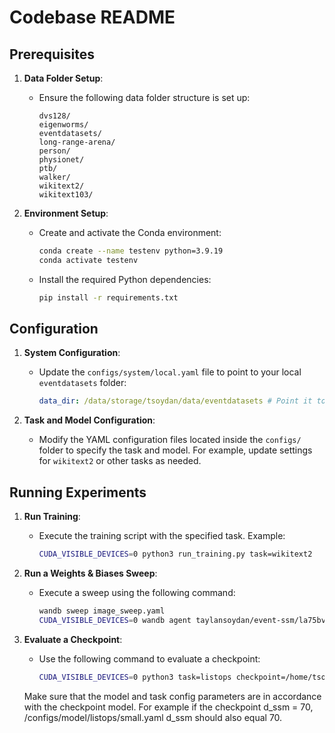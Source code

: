 # Codebase README

## Prerequisites

1. **Data Folder Setup**:
   - Ensure the following data folder structure is set up:
     ```
     dvs128/
     eigenworms/
     eventdatasets/
     long-range-arena/
     person/
     physionet/
     ptb/
     walker/
     wikitext2/
     wikitext103/
     ```

2. **Environment Setup**:
   - Create and activate the Conda environment:
     ```bash
     conda create --name testenv python=3.9.19
     conda activate testenv
     ```
   - Install the required Python dependencies:
     ```bash
     pip install -r requirements.txt
     ```

## Configuration

1. **System Configuration**:
   - Update the `configs/system/local.yaml` file to point to your local `eventdatasets` folder:
     ```yaml
     data_dir: /data/storage/tsoydan/data/eventdatasets # Point it to your own local eventdatasets folder
     ```

2. **Task and Model Configuration**:
   - Modify the YAML configuration files located inside the `configs/` folder to specify the task and model. For example, update settings for `wikitext2` or other tasks as needed.

## Running Experiments

1. **Run Training**:
   - Execute the training script with the specified task. Example:
     ```bash
     CUDA_VISIBLE_DEVICES=0 python3 run_training.py task=wikitext2
     ```

2. **Run a Weights & Biases Sweep**:
   - Execute a sweep using the following command:
     ```bash
     wandb sweep image_sweep.yaml
     CUDA_VISIBLE_DEVICES=0 wandb agent taylansoydan/event-ssm/la75bvy4
     ```

3. **Evaluate a Checkpoint**:
   - Use the following command to evaluate a checkpoint:
     ```bash
     CUDA_VISIBLE_DEVICES=0 python3 task=listops checkpoint=/home/tsoyda/data/RPG/master_thesis_taylan_soydan/event-ssm/outputs/2024-08-04-05-19-28/checkpoints/
     ```
    Make sure that the model and task config parameters are in accordance with the checkpoint model. For example if the checkpoint d_ssm = 70, /configs/model/listops/small.yaml d_ssm should also equal 70.

